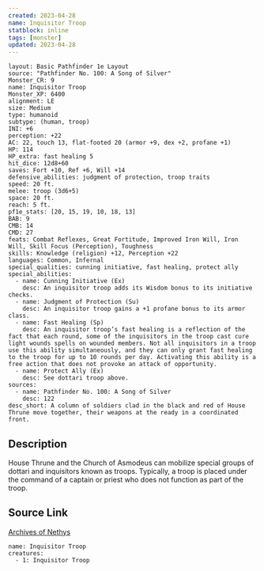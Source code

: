```yaml
---
created: 2023-04-28
name: Inquisitor Troop
statblock: inline
tags: [monster]
updated: 2023-04-28
---
```

```statblock
layout: Basic Pathfinder 1e Layout
source: "Pathfinder No. 100: A Song of Silver"
Monster_CR: 9
name: Inquisitor Troop
Monster_XP: 6400
alignment: LE
size: Medium
type: humanoid
subtype: (human, troop)
INI: +6
perception: +22
AC: 22, touch 13, flat-footed 20 (armor +9, dex +2, profane +1)
HP: 114
HP_extra: fast healing 5
hit_dice: 12d8+60
saves: Fort +10, Ref +6, Will +14
defensive_abilities: judgment of protection, troop traits
speed: 20 ft.
melee: troop (3d6+5)
space: 20 ft.
reach: 5 ft.
pf1e_stats: [20, 15, 19, 10, 18, 13]
BAB: 9
CMB: 14
CMD: 27
feats: Combat Reflexes, Great Fortitude, Improved Iron Will, Iron Will, Skill Focus (Perception), Toughness
skills: Knowledge (religion) +12, Perception +22
languages: Common, Infernal
special_qualities: cunning initiative, fast healing, protect ally
special_abilities:
  - name: Cunning Initiative (Ex)
    desc: An inquisitor troop adds its Wisdom bonus to its initiative checks.
  - name: Judgment of Protection (Su)
    desc: An inquisitor troop gains a +1 profane bonus to its armor class.
  - name: Fast Healing (Sp)
    desc: An inquisitor troop’s fast healing is a reflection of the fact that each round, some of the inquisitors in the troop cast cure light wounds spells on wounded members. Not all inquisitors in a troop use this ability simultaneously, and they can only grant fast healing to the troop for up to 10 rounds per day. Activating this ability is a free action that does not provoke an attack of opportunity.
  - name: Protect Ally (Ex)
    desc: See dottari troop above.
sources:
  - name: Pathfinder No. 100: A Song of Silver
    desc: 122
desc_short: A column of soldiers clad in the black and red of House Thrune move together, their weapons at the ready in a coordinated front.
```
## Description
House Thrune and the Church of Asmodeus can mobilize special groups of dottari and inquisitors known as troops. Typically, a troop is placed under the command of a captain or priest who does not function as part of the troop.
## Source Link
[Archives of Nethys](https://aonprd.com/MonsterDisplay.aspx?ItemName=Inquisitor%20Troop)
```encounter-table
name: Inquisitor Troop
creatures:
  - 1: Inquisitor Troop
```
